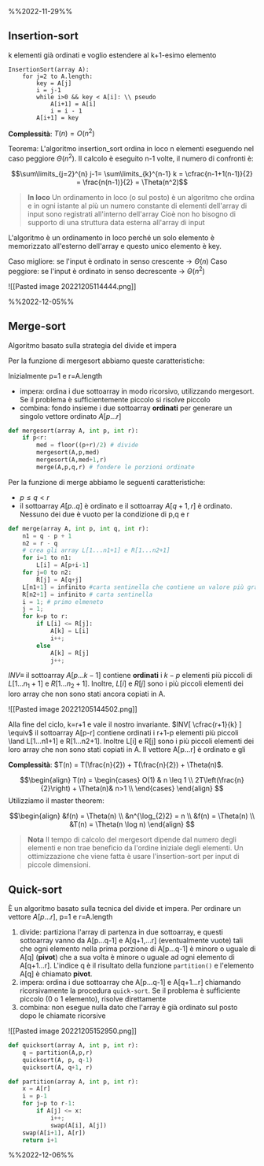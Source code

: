 
%%2022-11-29%%

## Insertion-sort

k elementi già ordinati e voglio estendere al k+1-esimo elemento 

```
InsertionSort(array A):
	for j=2 to A.length:
		key = A[j]
		i = j-1
		while i>0 && key < A[i]: \\ pseudo
			A[i+1] = A[i]
			i = i - 1
		A[i+1] = key
```

**Complessità**: $T(n) = O(n^2)$


Teorema: L'algoritmo insertion_sort ordina in loco n elementi eseguendo nel caso peggiore $\Theta(n^2)$.
Il calcolo è eseguito n-1 volte, il numero di confronti è: 

$$\sum\limits_{j=2}^{n} j-1= \sum\limits_{k}^{n-1} k = \cfrac{n-1+1(n-1)}{2} = \frac{n(n-1)}{2} = \Theta(n^2)$$

> **In loco**
> Un ordinamento in loco (o sul posto) è un algoritmo che ordina e in ogni istante al più un numero constante di elementi dell'array di input sono registrati all'interno dell'array
> Cioè non ho bisogno di supporto di una struttura data esterna all'array di input

L'algoritmo è un ordinamento in loco perché un solo elemento è memorizzato all'esterno dell'array e questo unico elemento è key.

Caso migliore: se l'input è ordinato in senso crescente -> $\Theta(n)$
Caso peggiore: se l'input è ordinato in senso decrescente -> $\Theta(n^2)$

![[Pasted image 20221205114444.png]]

%%2022-12-05%%

## Merge-sort

Algoritmo basato sulla strategia del divide et impera

Per la funzione di mergesort abbiamo queste caratteristiche:

Inizialmente p=1  e r=A.length

- impera: ordina i due sottoarray in modo ricorsivo, utilizzando mergesort. Se il problema è sufficientemente piccolo si risolve piccolo
- combina: fondo insieme i due sottoarray **ordinati** per generare un singolo vettore ordinato $A[p...r]$

```python
def mergesort(array A, int p, int r):
	if p<r:
		med = floor((p+r)/2) # divide
		mergesort(A,p,med) 
		mergesort(A,med+1,r)
		merge(A,p,q,r) # fondere le porzioni ordinate
```

Per la funzione di merge abbiamo le seguenti caratteristiche:

- $p \leq q < r$
- il sottoarray $A[p..q]$ è ordinato e il sottoarray $A[q+1,r]$ è ordinato. Nessuno dei due è vuoto per la condizione di p,q e r

```python
def merge(array A, int p, int q, int r):
	n1 = q - p + 1
	n2 = r - q
	# crea gli array L[1...n1+1] e R[1...n2+1]
	for i=1 to n1:
		L[i] = A[p+i-1]
	for j=0 to n2:
		R[j] = A[q+j]
	L[n1+1] = infinito #carta sentinella che contiene un valore più grande di tutti
	R[n2+1] = infinito # carta sentinella
	i = 1; # primo elmeneto
	j = 1;
	for k=p to r:
		if L[i] <= R[j]:
			A[k] = L[i]
			i++;
		else
			A[k] = R[j]
			j++;
```

$INV \equiv$ il sottoarray $A[p...k-1]$ contiene **ordinati** i $k-p$ elementi più piccoli di $L[1...n_1+1]$ e $R[1...n_2+1]$. Inoltre, $L[i]$ e $R[j]$ sono i più piccoli elementi dei loro array che non sono stati ancora copiati in A.

![[Pasted image 20221205144502.png]]

Alla fine del ciclo, k=r+1 e vale il nostro invariante. $INV[ \cfrac{r+1}{k} ] \equiv$ il sottoarray A[p-r] contiene ordinati i  r+1-p elementi più piccoli \land L[1...n1+1] e R[1...n2+1]. Inoltre L[i] e R[j] sono i più piccoli elementi dei loro array che non sono stati copiati in A.
Il vettore A[p...r] è ordinato e gli 


**Complessità**: $T(n) = T(\frac{n}{2}) + T(\frac{n}{2}) + \Theta(n)$.

$$\begin{align} T(n) =
\begin{cases}  O(1) & n \leq 1 \\
2T\left(\frac{n}{2}\right) + \Theta(n)&  n>1 \\
\end{cases}
\end{align}
$$
Utilizziamo il master theorem:

$$\begin{align} 
&f(n) = \Theta(n) \\
&n^{\log_{2}2} = n \\
&f(n) = \Theta(n) \\
&T(n) = \Theta(n \log n)
\end{align}
$$

> **Nota**
> Il tempo di calcolo del mergesort dipende dal numero degli elementi e non trae beneficio da l'ordine iniziale degli elementi. 
> Un ottimizzazione che viene fatta è usare l'insertion-sort per input di piccole dimensioni. 


## Quick-sort

È un algoritmo basato sulla tecnica del divide et impera.
Per ordinare un vettore $A[p...r]$, p=1 e r=A.length
1) divide: partiziona l'array di partenza in due sottoarray, e questi sottoarray vanno da A[p...q-1] e A[q+1,...r] (eventualmente vuote) tali che ogni elemento nella prima porzione di A[p...q-1] è minore o uguale di A[q] (**pivot**) che a sua volta è minore o uguale ad ogni elemento di A[q+1...r]. L'indice q è il risultato della funzione `partition()` e l'elemento A[q] è chiamato **pivot**. 
2) impera: ordina i due sottoarray che A[p...q-1] e A[q+1...r] chiamando ricorsivamente la procedura `quick-sort`. Se il problema è sufficiente piccolo (0 o 1 elemento), risolve direttamente 
3) combina: non esegue nulla dato che l'array è già ordinato sul posto dopo le chiamate ricorsive

![[Pasted image 20221205152950.png]]

```python
def quicksort(array A, int p, int r):
	q = partition(A,p,r)
	quicksort(A, p, q-1)
	quicksort(A, q+1, r)

def partition(array A, int p, int r):
	x = A[r]
	i = p-1
	for j=p to r-1:
		if A[j] <= x:
			i++;
			swap(A[i], A[j])
	swap(A[i+1], A[r])
	return i+1
```

%%2022-12-06%%


